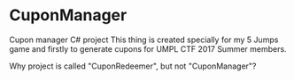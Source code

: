 # CuponManager
Cupon manager C# project
This thing is created specially for my 5 Jumps game and firstly to generate cupons for UMPL CTF 2017 Summer members.

Why project is called "CuponRedeemer", but not "CuponManager"?
